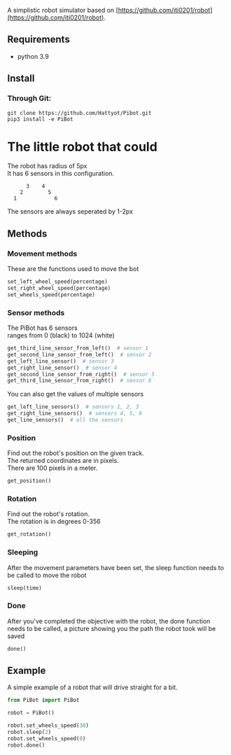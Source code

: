 A simplistic robot simulator based on [https://github.com/iti0201/robot](https://github.com/iti0201/robot).


## Requirements
* python 3.9

## Install
### Through Git:
```
git clone https://github.com/Hattyot/Pibot.git
pip3 install -e PiBot
```


# The little robot that could
The robot has radius of 5px \
It has 6 sensors in this configuration.
```
      3    4
    2        5
  1            6
```
The sensors are always seperated by 1-2px

## Methods
### Movement methods
These are the functions used to move the bot
```python
set_left_wheel_speed(percentage)
set_right_wheel_speed(percentage)
set_wheels_speed(percentage)
```

### Sensor methods
The PiBot has 6 sensors\
ranges from 0 (black) to 1024 (white)
```python
get_third_line_sensor_from_left()  # sensor 1
get_second_line_sensor_from_left()  # sensor 2
get_left_line_sensor()  # sensor 3
get_right_line_sensor()  # sensor 4
get_second_line_sensor_from_right()  # sensor 5
get_third_line_sensor_from_right()  # sensor 6
```
You can also get the values of multiple sensors
```python
get_left_line_sensors()  # sensors 1, 2, 3
get_right_line_sensors()  # sensors 4, 5, 6
get_line_sensors()  # all the sensors
```

### Position
Find out the robot's position on the given track.\
The returned coordinates are in pixels.\
There are 100 pixels in a meter.
```python
get_position()
```

### Rotation
Find out the robot's rotation.\
The rotation is in degrees 0-356
```python
get_rotation()
```

### Sleeping
After the movement parameters have been set, the sleep function needs to be called to move the robot
```python
sleep(time)
```

### Done
After you've completed the objective with the robot, the done function needs to be called, a picture showing you the path the robot took will be saved
```python
done()
```

## Example
A simple example of a robot that will drive straight for a bit.
```python
from PiBot import PiBot

robot = PiBot()

robot.set_wheels_speed(30)
robot.sleep(2)
robot.set_wheels_speed(0)
robot.done()
```



